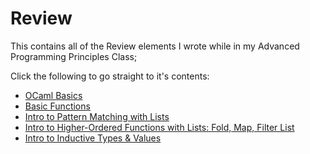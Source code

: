 # Review
This contains all of the Review elements I wrote while in my Advanced Programming Principles Class;

Click the following to go straight to it's contents:
- [OCaml Basics](https://github.com/narlock/ocaml-archive/blob/main/Review/Content%20Files/ocaml_basics.ml)
- [Basic Functions](https://github.com/narlock/ocaml-archive/blob/main/Review/Content%20Files/ocaml_basicFunctions.ml)
- [Intro to Pattern Matching with Lists](https://github.com/narlock/ocaml-archive/blob/main/Review/Content%20Files/list_patternMatch.ml)
- [Intro to Higher-Ordered Functions with Lists: Fold, Map, Filter List](https://github.com/narlock/ocaml-archive/blob/main/Review/Content%20Files/list_higherOrder.ml)
- [Intro to Inductive Types & Values](https://github.com/narlock/ocaml-archive/blob/main/Review/Content%20Files/inductive_types.ml)
